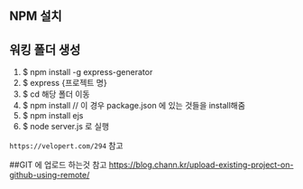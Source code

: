 
## NPM 설치

## 워킹 폴더 생성

1. $ npm install -g express-generator
2. $ express {프로젝트 명}
3. $ cd 해당 폴더 이동
4. $ npm install  // 이 경우 package.json 에 있는 것들을 install해줌
5. $ npm install ejs
6. $ node server.js 로 실행 

`https://velopert.com/294` 참고 


##GIT 에 업로드 하는것 참고
https://blog.chann.kr/upload-existing-project-on-github-using-remote/
